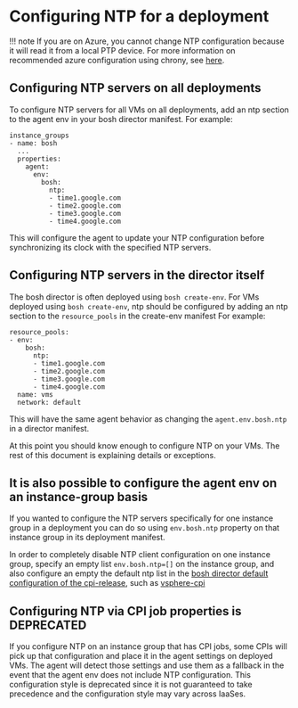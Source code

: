 # Configuring NTP for a deployment

!!! note
    If you are on Azure, you cannot change NTP configuration because it will read it
    from a local PTP device.  For more information on recommended azure configuration
    using chrony, see
    [here](https://docs.microsoft.com/en-us/azure/virtual-machines/linux/time-sync#chrony).

## Configuring NTP servers on all deployments

To configure NTP servers for all VMs on all deployments,
add an ntp section to the agent env in your bosh director manifest.
For example:

```
instance_groups
- name: bosh
  ...
  properties:
    agent:
      env:
        bosh:
          ntp:
          - time1.google.com
          - time2.google.com
          - time3.google.com
          - time4.google.com
```

This will configure the agent to update your NTP configuration before
synchronizing its clock with the specified NTP servers.

## Configuring NTP servers in the director itself

The bosh director is often deployed using `bosh create-env`. 
For VMs deployed using `bosh create-env`,
ntp should be configured by adding an ntp section to the `resource_pools`
in the create-env manifest
For example:

```
resource_pools:
- env:
    bosh:
      ntp:
      - time1.google.com
      - time2.google.com
      - time3.google.com
      - time4.google.com
  name: vms
  network: default
```

This will have the same agent behavior as changing the `agent.env.bosh.ntp` in a director manifest.


At this point you should know enough to configure NTP on your VMs. The rest of this document is explaining details or exceptions.

## It is also possible to configure the agent env on an instance-group basis

If you wanted to configure the NTP servers specifically for one
instance group in a deployment you can do so using `env.bosh.ntp`
property on that instance group in its deployment manifest.

In order to completely disable NTP client configuration on one instance group, 
specify an empty list `env.bosh.ntp=[]` on the instance group, and also configure
an empty the default ntp list in the [bosh director default configuration of the cpi-release](https://github.com/cloudfoundry/bosh-deployment/blob/master/vsphere/cpi.yml), such
as [vsphere-cpi](https://github.com/cloudfoundry/bosh-vsphere-cpi-release/blob/34e66c47002c42e37970a02256f13be07a5d138f/jobs/vsphere_cpi/spec#L97-L101)

## Configuring NTP via CPI job properties is DEPRECATED

If you configure NTP on an instance group that has CPI jobs, some CPIs will pick
up that configuration and place it in the agent settings on deployed VMs. The
agent will detect those settings and use them as a fallback in the event that
the agent env does not include NTP configuration. This configuration style is
deprecated since it is not guaranteed to take precedence and the configuration
style may vary across IaaSes.
